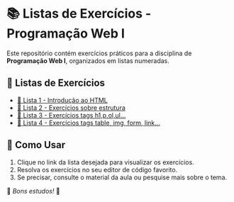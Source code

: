 # 📚 Listas de Exercícios - Programação Web I

Este repositório contém exercícios práticos para a disciplina de **Programação Web I**, organizados em listas numeradas.

## 📂 Listas de Exercícios  

- [📜 Lista 1 - Introdução ao HTML](./lista-1/pw-lista-1.md)  
- [📜 Lista 2 - Exercícios sobre estrutura](./lista-2/pw-lista-2.md)  
- [📜 Lista 3 - Exercícios tags h1,p,ol,ul...](./lista-3/pw-lista-3.md)  
- [📜 Lista 4 - Exercícios tags table, img, form, link...](./lista-4/pw-lista-4.md)  
<!--- [📜 Lista 5 - Exercícios estilização, seletores e especificidade ](pwI-lista-5.md)  
- [📜 Lista 6 - Exercício HTML, CSS, Box Model, Posicionamento, Box-Sizing, e Display](pwI-lista-6.md)
- [📜 Lista 7 - Exercício Flex Box - Flex Container](pwI-lista-7.md)  
- [📜 Lista 8 - Projeto - 1: craftsy-blended](./pwI-lista-8/pwI-lista-8.md)  
- [📜 Lista 9 - Projeto - 2:]() [clone de calculadora](./pwI-lista-9/calculadora) e [clone landing-page](./pwI-lista-9/land-page)
- [📜 Lista 10 - Projeto: mobile-first](./pwI-lista-10/pwI-lista-10.md)  
- [📜 Lista 11 - Exercícios: javascript-basico](./pwI-lista-11/pwI-lista-11.md)-->  
## 🚀 Como Usar  

1. Clique no link da lista desejada para visualizar os exercícios.  
2. Resolva os exercícios no seu editor de código favorito.  
3. Se precisar, consulte o material da aula ou pesquise mais sobre o tema.  

📌 *Bons estudos!* 🚀  


